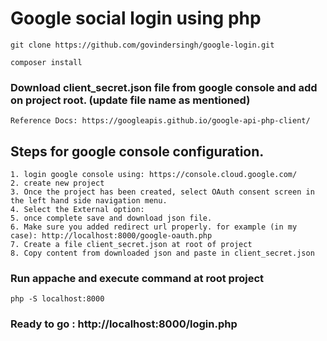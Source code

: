 
# Google social login using php

```
git clone https://github.com/govindersingh/google-login.git
```

```
composer install
```

### Download client_secret.json file from google console and add on project root. (update file name as mentioned)

```
Reference Docs: https://googleapis.github.io/google-api-php-client/
```

## Steps for google console configuration.

```
1. login google console using: https://console.cloud.google.com/
2. create new project
3. Once the project has been created, select OAuth consent screen in the left hand side navigation menu.
4. Select the External option:
5. once complete save and download json file.
6. Make sure you added redirect url properly. for example (in my case): http://localhost:8000/google-oauth.php
7. Create a file client_secret.json at root of project
8. Copy content from downloaded json and paste in client_secret.json
```

### Run appache and execute command at root project

```
php -S localhost:8000
```

### Ready to go : http://localhost:8000/login.php
